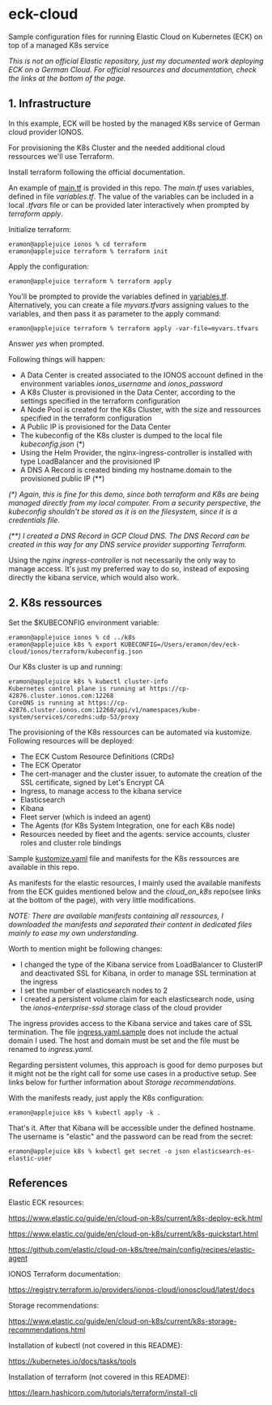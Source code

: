# eck-cloud
Sample configuration files for running Elastic Cloud on Kubernetes (ECK) on top of a managed K8s service

_This is not an official Elastic repository, just my documented work deploying ECK on a German Cloud. For official resources and documentation, check the links at the bottom of the page._ 

## 1. Infrastructure

In this example, ECK will be hosted by the managed K8s service of German cloud provider IONOS.

For provisioning the K8s Cluster and the needed additional cloud ressources we'll use Terraform. 

Install terraform following the official documentation.

An example of [main.tf](terraform/main.tf) is provided in this repo.
The _main.tf_ uses variables, defined in file _variables.tf_. The value of the variables can be included in a local _.tfvars_ file or can be provided later interactively when prompted by _terraform apply_.

Initialize terraform: 
```
eramon@applejuice ionos % cd terraform
eramon@applejuice terraform % terraform init
```
Apply the configuration:
```
eramon@applejuice terraform % terraform apply
```
You'll be prompted to provide the variables defined in [variables.tf](terraform/ionos/variables.tf). Alternatively, you can create a file _myvars.tfvars_ assigning values to the variables, and then pass it as parameter to the apply command:
```
eramon@applejuice terraform % terraform apply -var-file=myvars.tfvars
```
Answer _yes_ when prompted.

Following things will happen:
* A Data Center is created associated to the IONOS account defined in the environment variables _ionos_username_ and _ionos_password_
* A K8s Cluster is provisioned in the Data Center, according to the settings specified in the terraform configuration
* A Node Pool is created for the K8s Cluster, with the size and ressources specified in the terraform configuration
* A Public IP is provisioned for the Data Center
* The kubeconfig of the K8s cluster is dumped to the local file _kubeconfig.json_ (*)
* Using the Helm Provider, the nginx-ingress-controller is installed with type LoadBalancer and the provisioned IP
* A DNS A Record is created binding my hostname.domain to the provisioned public IP (**)

_(*) Again, this is fine for this demo, since both terraform and K8s are being managed directly from my local computer. From a security perspective, the kubeconfig shouldn't be stored as it is on the filesystem, since it is a credentials file._

_(**) I created a DNS Record in GCP Cloud DNS. The DNS Record can be created in this way for any DNS service provider supporting Terraform._

Using the _nginx ingress-controller_ is not necessarily the only way to manage access. It's just my preferred way to do so, instead of exposing directly the kibana service, which would also work.

## 2. K8s ressources

Set the $KUBECONFIG environment variable:
```
eramon@applejuice ionos % cd ../k8s
eramon@applejuice k8s % export KUBECONFIG=/Users/eramon/dev/eck-cloud/ionos/terraform/kubeconfig.json
``` 
Our K8s cluster is up and running:
```
eramon@applejuice k8s % kubectl cluster-info
Kubernetes control plane is running at https://cp-42876.cluster.ionos.com:12268
CoreDNS is running at https://cp-42876.cluster.ionos.com:12268/api/v1/namespaces/kube-system/services/coredns:udp-53/proxy
```

The provisioning of the K8s ressources can be automated via kustomize. Following resources will be deployed:
 * The ECK Custom Resource Definitions (CRDs)
 * The ECK Operator
 * The cert-manager and the cluster issuer, to automate the creation of the SSL certificate, signed by Let's Encrypt CA
 * Ingress, to manage access to the kibana service
 * Elasticsearch
 * Kibana
 * Fleet server (which is indeed an agent)
 * The Agents (for K8s System Integration, one for each K8s node)
 * Resources needed by fleet and the agents: service accounts, cluster roles and cluster role bindings 
 
Sample [kustomize.yaml](k8s/kustomization.yaml) file and manifests for the K8s ressources are available in this repo.

As manifests for the elastic resources, I mainly used the available manifests from the ECK guides mentioned below and the _cloud_on_k8s_ repo(see links at the bottom of the page), with very little modifications. 

_NOTE: There are available manifests containing all ressources, I downloaded the manifests and separated their content in dedicated files mainly to ease my own understanding._

Worth to mention might be following changes:
 * I changed the type of the Kibana service from LoadBalancer to ClusterIP and deactivated SSL for Kibana, in order to manage SSL termination at the ingress
 * I set the number of elasticsearch nodes to 2
 * I created a persistent volume claim for each elasticsearch node, using the _ionos-enterprise-ssd_ storage class of the cloud provider

The ingress provides access to the Kibana service and takes care of SSL termination. The file [ingress.yaml.sample](k8s/ingress.yaml.sample) does not include the actual domain I used. The host and domain must be set and the file must be renamed to _ingress.yaml_.

Regarding persistent volumes, this approach is good for demo purposes but it might not be the right call for some use cases in a productive setup. See links below for further information about _Storage recommendations_.

With the manifests ready, just apply the K8s configuration:
```
eramon@applejuice k8s % kubectl apply -k .
```

That's it. After that Kibana will be accessible under the defined hostname. The username is "elastic" and the password can be read from the secret:
```
eramon@applejuice k8s % kubectl get secret -o json elasticsearch-es-elastic-user
```

## References

Elastic ECK resources:

https://www.elastic.co/guide/en/cloud-on-k8s/current/k8s-deploy-eck.html

https://www.elastic.co/guide/en/cloud-on-k8s/current/k8s-quickstart.html

https://github.com/elastic/cloud-on-k8s/tree/main/config/recipes/elastic-agent

IONOS Terraform documentation:

https://registry.terraform.io/providers/ionos-cloud/ionoscloud/latest/docs

Storage recommendations:

https://www.elastic.co/guide/en/cloud-on-k8s/current/k8s-storage-recommendations.html

Installation of kubectl (not covered in this README):

https://kubernetes.io/docs/tasks/tools

Installation of terraform (not covered in this README):

https://learn.hashicorp.com/tutorials/terraform/install-cli
